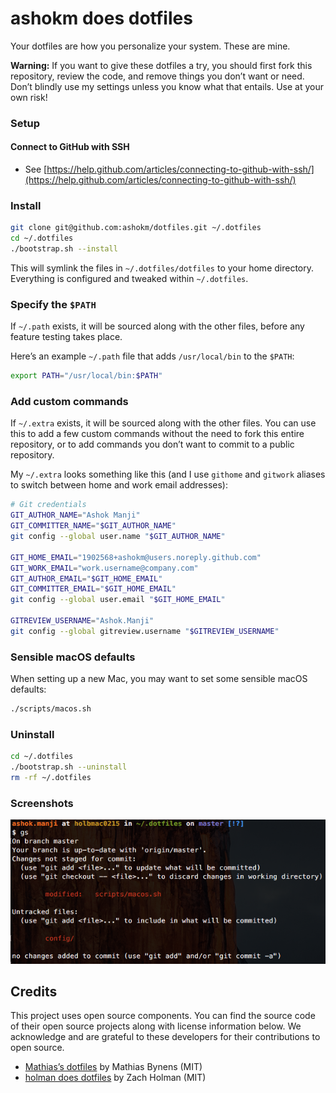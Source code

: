 # ashokm does dotfiles

Your dotfiles are how you personalize your system. These are mine.

**Warning:** If you want to give these dotfiles a try, you should first fork this repository, review the code, and remove things you don’t want or need. Don’t blindly use my settings unless you know what that entails. Use at your own risk!

### Setup

#### Connect to GitHub with SSH

* See [https://help.github.com/articles/connecting-to-github-with-ssh/](https://help.github.com/articles/connecting-to-github-with-ssh/)

### Install

```bash
git clone git@github.com:ashokm/dotfiles.git ~/.dotfiles
cd ~/.dotfiles
./bootstrap.sh --install
```

This will symlink the files in `~/.dotfiles/dotfiles` to your home directory.
Everything is configured and tweaked within `~/.dotfiles`.

### Specify the `$PATH`

If `~/.path` exists, it will be sourced along with the other files, before any feature testing takes place.

Here’s an example `~/.path` file that adds `/usr/local/bin` to the `$PATH`:

```bash
export PATH="/usr/local/bin:$PATH"
```

### Add custom commands

If `~/.extra` exists, it will be sourced along with the other files. You can use this to add a few custom commands without the need to fork this entire repository, or to add commands you don’t want to commit to a public repository.

My `~/.extra` looks something like this (and I use `githome` and `gitwork` aliases to switch between home and work email addresses):

```bash
# Git credentials
GIT_AUTHOR_NAME="Ashok Manji"
GIT_COMMITTER_NAME="$GIT_AUTHOR_NAME"
git config --global user.name "$GIT_AUTHOR_NAME"

GIT_HOME_EMAIL="1902568+ashokm@users.noreply.github.com"
GIT_WORK_EMAIL="work.username@company.com"
GIT_AUTHOR_EMAIL="$GIT_HOME_EMAIL"
GIT_COMMITTER_EMAIL="$GIT_HOME_EMAIL"
git config --global user.email "$GIT_HOME_EMAIL"

GITREVIEW_USERNAME="Ashok.Manji"
git config --global gitreview.username "$GITREVIEW_USERNAME"
```

### Sensible macOS defaults

When setting up a new Mac, you may want to set some sensible macOS defaults:

```bash
./scripts/macos.sh
```

### Uninstall

```bash
cd ~/.dotfiles
./bootstrap.sh --uninstall
rm -rf ~/.dotfiles
```

### Screenshots

![Screenshot of my shell prompt](screenshot.png)

## Credits

This project uses open source components. You can find the source code of their open source projects along with license information below. We acknowledge and are grateful to these developers for their contributions to open source.

* [Mathias’s dotfiles](https://github.com/mathiasbynens/dotfiles) by Mathias Bynens (MIT)
* [holman does dotfiles](https://github.com/holman/dotfiles) by Zach Holman (MIT)
